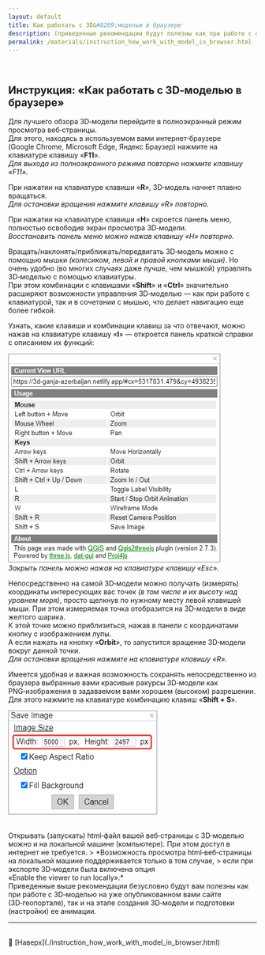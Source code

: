 ```yaml
---
layout: default
title: Как работать с 3D&#8209;моделью в браузере
description: (приведенные рекомендации будут полезны как при работе с опубликованным 3D&#8209;геопорталом, так и на этапе создания 3D&#8209;модели и ее анимации)
permalink: /materials/instruction_how_work_with_model_in_browser.html
---
```


<br>
<!-- В строке ниже "../" - это переход к корню сайта. При этом текст "index.html" в пути можно и лучше опустить. После # - "подскок" к пункту "выбор-варианта-работы" на главной странице. -->
<!-- Для данной страницы (Как работать с 3D-моделью в браузере) я ее закомментил, так как с основной станицы переход сюда из двух мест. -->
<!-- ◀️ [Вернуться на главную страницу](../#создание-анимации-пролета-над-поверхностью-3d-модели) -->
<!-- Но раскомментил target="_blank" чтобы Инструкция открывалось в новой странице. ">", которую до этого пришлось перенести в строку выше, вернул на место -->

## Инструкция: «Как работать с 3D&#8209;моделью в браузере»

Для лучшего обзора 3D&#8209;модели перейдите в полноэкранный режим просмотра веб&#8209;страницы. \
Для этого, находясь в используемом вами интернет&#8209;браузере (Google&nbsp;Chrome, Microsoft&nbsp;Edge, Яндекс&nbsp;Браузер) нажмите на клавиатуре клавишу «**F11**». \
*Для выхода из полноэкранного режима повторно нажмите клавишу «F11».*

При нажатии на клавиатуре клавиши «**R**», 3D&#8209;модель начнет плавно вращаться. \
*Для остановки вращения нажмите клавишу «R» повторно.*

При нажатии на клавиатуре клавиши «**H**» скроется панель меню, полностью освободив экран просмотра 3D&#8209;модели. \
*Восстановить панель меню можно нажав клавишу «H» повторно.*

Вращать/наклонять/приближать/передвигать 3D&#8209;модель можно с помощью мышки *(колесиком, левой и правой кнопками мыши)*. 
Но очень удобно (во многих случаях даже лучше, чем мышкой) управлять 3D&#8209;моделью с&nbsp;помощью клавиатуры. \
При этом комбинации с клавишами «**Shift**» и «**Ctrl**» значительно расширяют возможности управления 3D&#8209;моделью 
— как при работе с клавиатурой, так и в сочетании с мышью, что делает навигацию еще более гибкой.

Узнать, какие клавиши и комбинации клавиш за что отвечают, можно нажав на клавиатуре клавишу&nbsp;«**I**» — откроется панель краткой справки с описанием их функций:

![](../media/2024-04-02_10-31-54.png) \
*Закрыть панель можно нажав на клавиатуре клавишу «Esc».*

Непосредственно на самой 3D&#8209;модели можно получать (измерять) координаты интересующих вас точек *(в том числе и их высоту над уровнем моря)*, 
просто щелкнув по нужному месту левой клавишей мыши. При этом измеряемая точка отобразится на 3D&#8209;модели в виде желтого шарика. \
К этой точке можно приблизиться, нажав в панели с координатами кнопку с изображением лупы. \
А если нажать на кнопку «**Orbit**», то запустится вращение 3D&#8209;модели вокруг данной точки. \
*Для остановки вращения нажмите на клавиатуре клавишу «R».*

Имеется удобная и важная возможность сохранять непосредственно из браузера выбранные вами красивые ракурсы 3D&#8209;модели как PNG&#8209;изображения в задаваемом вами хорошем (высоком) разрешении. 
Для этого нажмите на клавиатуре комбинацию клавиш «**Shift&nbsp;+&nbsp;S**».

![](../media/2024-04-02_10-36-44.png)

<br>
Открывать (запускать) html&#8209;файл вашей веб&#8209;страницы с 3D&#8209;моделью можно и на локальной машине (компьютере). При этом доступ в интернет не требуется.
> *Возможность просмотра html&#8209;веб&#8209;страницы на локальной машине поддерживается только в том случае, 
>  если при экспорте 3D&#8209;модели была включена опция «Enable&nbsp;the&nbsp;viewer&nbsp;to&nbsp;run&nbsp;locally».*

<br>
Приведенные выше рекомендации безусловно будут вам полезны как при работе с 3D&#8209;моделью на уже опубликованном вами сайте (3D&#8209;геопортале), 
так и на этапе создания 3D&#8209;модели и подготовки (настройки) ее анимации.


<br>
  <hr> <!-- разделительная линия ======================================================== -->

<br>
🔼 [Наверх](./instruction_how_work_with_model_in_browser.html)
